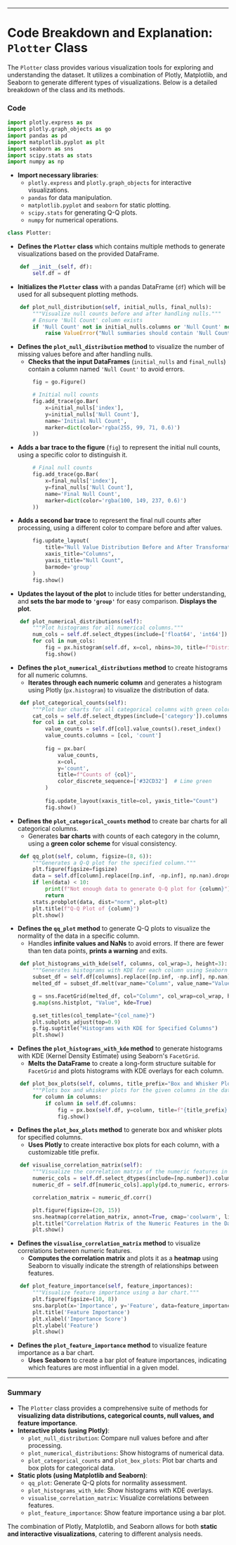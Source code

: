 
---

# Code Breakdown and Explanation: `Plotter` Class

The `Plotter` class provides various visualization tools for exploring and understanding the dataset. It utilizes a combination of Plotly, Matplotlib, and Seaborn to generate different types of visualizations. Below is a detailed breakdown of the class and its methods.

### Code

```python
import plotly.express as px
import plotly.graph_objects as go
import pandas as pd
import matplotlib.pyplot as plt
import seaborn as sns
import scipy.stats as stats
import numpy as np
```
- **Import necessary libraries**:
  - `plotly.express` and `plotly.graph_objects` for interactive visualizations.
  - `pandas` for data manipulation.
  - `matplotlib.pyplot` and `seaborn` for static plotting.
  - `scipy.stats` for generating Q-Q plots.
  - `numpy` for numerical operations.

```python
class Plotter:
```
- **Defines the `Plotter` class** which contains multiple methods to generate visualizations based on the provided DataFrame.

```python
    def __init__(self, df):
        self.df = df
```
- **Initializes the `Plotter` class** with a pandas DataFrame (`df`) which will be used for all subsequent plotting methods.

```python
    def plot_null_distribution(self, initial_nulls, final_nulls):
        """Visualize null counts before and after handling nulls."""
        # Ensure 'Null Count' column exists
        if 'Null Count' not in initial_nulls.columns or 'Null Count' not in final_nulls.columns:
            raise ValueError("Null summaries should contain 'Null Count' as a column.")
```
- **Defines the `plot_null_distribution` method** to visualize the number of missing values before and after handling nulls.
  - **Checks that the input DataFrames** (`initial_nulls` and `final_nulls`) contain a column named `'Null Count'` to avoid errors.

```python
        fig = go.Figure()

        # Initial null counts
        fig.add_trace(go.Bar(
            x=initial_nulls['index'],
            y=initial_nulls['Null Count'],
            name='Initial Null Count',
            marker=dict(color='rgba(255, 99, 71, 0.6)')
        ))
```
- **Adds a bar trace to the figure** (`fig`) to represent the initial null counts, using a specific color to distinguish it.

```python
        # Final null counts
        fig.add_trace(go.Bar(
            x=final_nulls['index'],
            y=final_nulls['Null Count'],
            name='Final Null Count',
            marker=dict(color='rgba(100, 149, 237, 0.6)')
        ))
```
- **Adds a second bar trace** to represent the final null counts after processing, using a different color to compare before and after values.

```python
        fig.update_layout(
            title="Null Value Distribution Before and After Transformation",
            xaxis_title="Columns",
            yaxis_title="Null Count",
            barmode='group'
        )
        fig.show()
```
- **Updates the layout of the plot** to include titles for better understanding, and **sets the bar mode to `'group'`** for easy comparison. **Displays the plot**.

```python
    def plot_numerical_distributions(self):
        """Plot histograms for all numerical columns."""
        num_cols = self.df.select_dtypes(include=['float64', 'int64']).columns
        for col in num_cols:
            fig = px.histogram(self.df, x=col, nbins=30, title=f"Distribution of {col}")
            fig.show()
```
- **Defines the `plot_numerical_distributions` method** to create histograms for all numeric columns.
  - **Iterates through each numeric column** and generates a histogram using Plotly (`px.histogram`) to visualize the distribution of data.

```python
    def plot_categorical_counts(self):
        """Plot bar charts for all categorical columns with green color."""
        cat_cols = self.df.select_dtypes(include=['category']).columns
        for col in cat_cols:
            value_counts = self.df[col].value_counts().reset_index()
            value_counts.columns = [col, 'count']
            
            fig = px.bar(
                value_counts, 
                x=col, 
                y='count', 
                title=f"Counts of {col}",
                color_discrete_sequence=['#32CD32']  # Lime green
            )
            
            fig.update_layout(xaxis_title=col, yaxis_title="Count")
            fig.show()
```
- **Defines the `plot_categorical_counts` method** to create bar charts for all categorical columns.
  - Generates **bar charts** with counts of each category in the column, using a **green color scheme** for visual consistency.

```python
    def qq_plot(self, column, figsize=(8, 6)):
        """Generates a Q-Q plot for the specified column."""
        plt.figure(figsize=figsize)
        data = self.df[column].replace([np.inf, -np.inf], np.nan).dropna()
        if len(data) < 10:
            print(f"Not enough data to generate Q-Q plot for {column}")
            return
        stats.probplot(data, dist="norm", plot=plt)
        plt.title(f"Q-Q Plot of {column}")
        plt.show()
```
- **Defines the `qq_plot` method** to generate Q-Q plots to visualize the normality of the data in a specific column.
  - Handles **infinite values and NaNs** to avoid errors. If there are fewer than ten data points, **prints a warning** and exits.

```python
    def plot_histograms_with_kde(self, columns, col_wrap=3, height=3):
        """Generates histograms with KDE for each column using Seaborn's FacetGrid."""
        subset_df = self.df[columns].replace([np.inf, -np.inf], np.nan).dropna()
        melted_df = subset_df.melt(var_name="Column", value_name="Value")

        g = sns.FacetGrid(melted_df, col="Column", col_wrap=col_wrap, height=height, sharex=False, sharey=False)
        g.map(sns.histplot, "Value", kde=True)

        g.set_titles(col_template="{col_name}")
        plt.subplots_adjust(top=0.9)
        g.fig.suptitle("Histograms with KDE for Specified Columns")
        plt.show()
```
- **Defines the `plot_histograms_with_kde` method** to generate histograms with KDE (Kernel Density Estimate) using Seaborn's `FacetGrid`.
  - **Melts the DataFrame** to create a long-form structure suitable for `FacetGrid` and plots histograms with KDE overlays for each column.

```python
    def plot_box_plots(self, columns, title_prefix="Box and Whisker Plot"):
        """Plots box and whisker plots for the given columns in the dataframe."""
        for column in columns:
            if column in self.df.columns:
                fig = px.box(self.df, y=column, title=f"{title_prefix} - {column}")
                fig.show()
```
- **Defines the `plot_box_plots` method** to generate box and whisker plots for specified columns.
  - **Uses Plotly** to create interactive box plots for each column, with a customizable title prefix.

```python
    def visualise_correlation_matrix(self):
        """Visualize the correlation matrix of the numeric features in the DataFrame."""
        numeric_cols = self.df.select_dtypes(include=[np.number]).columns
        numeric_df = self.df[numeric_cols].apply(pd.to_numeric, errors='coerce')

        correlation_matrix = numeric_df.corr()

        plt.figure(figsize=(20, 15))
        sns.heatmap(correlation_matrix, annot=True, cmap='coolwarm', linewidths=0.5, fmt=".2f")
        plt.title("Correlation Matrix of the Numeric Features in the Dataset")
        plt.show()
```
- **Defines the `visualise_correlation_matrix` method** to visualize correlations between numeric features.
  - **Computes the correlation matrix** and plots it as a **heatmap** using Seaborn to visually indicate the strength of relationships between features.

```python
    def plot_feature_importance(self, feature_importances):
        """Visualize feature importance using a bar chart."""
        plt.figure(figsize=(10, 8))
        sns.barplot(x='Importance', y='Feature', data=feature_importances, hue='Feature', palette='viridis', dodge=False, legend=False)
        plt.title('Feature Importance')
        plt.xlabel('Importance Score')
        plt.ylabel('Feature')
        plt.show()
```
- **Defines the `plot_feature_importance` method** to visualize feature importance as a bar chart.
  - **Uses Seaborn** to create a bar plot of feature importances, indicating which features are most influential in a given model.

---

### Summary
- The `Plotter` class provides a comprehensive suite of methods for **visualizing data distributions, categorical counts, null values, and feature importance**.
- **Interactive plots (using Plotly)**:
  - `plot_null_distribution`: Compare null values before and after processing.
  - `plot_numerical_distributions`: Show histograms of numerical data.
  - `plot_categorical_counts` and `plot_box_plots`: Plot bar charts and box plots for categorical data.
- **Static plots (using Matplotlib and Seaborn)**:
  - `qq_plot`: Generate Q-Q plots for normality assessment.
  - `plot_histograms_with_kde`: Show histograms with KDE overlays.
  - `visualise_correlation_matrix`: Visualize correlations between features.
  - `plot_feature_importance`: Show feature importance using a bar plot.
  
The combination of Plotly, Matplotlib, and Seaborn allows for both **static and interactive visualizations**, catering to different analysis needs.